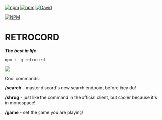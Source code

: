 [![npm](https://img.shields.io/npm/v/retrocord.svg?maxAge=3600)](https://www.npmjs.com/package/retrocord)
[![npm](https://img.shields.io/npm/dt/retrocord.svg?maxAge=3600)](https://www.npmjs.com/package/retrocord)
[![David](https://david-dm.org/guscaplan/retrocord.svg)](https://david-dm.org/guscaplan/retrocord)

[![NPM](https://nodei.co/npm/retrocord.png?downloads=true&downloadRank=true&stars=true)](https://nodei.co/npm/retrocord/)

# RETROCORD
*__The best in life.__*

`npm i -g retrocord`

![](https://s.gus.host/retrocord.png)

Cool commands:

__/search__ - master discord's new search endpoint before they do!

__/shrug__ - just like the command in the official client, but cooler because it's in monospace!

__/game__ - set the game you are playing!
